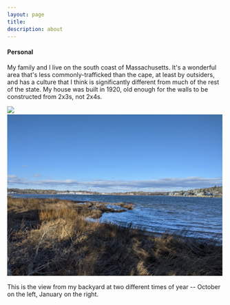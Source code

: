 ```yaml
---
layout: page
title:      
description: about 
---
```



#### Personal

My family and I live on the south coast of Massachusetts. 
It's a wonderful area that's less commonly-trafficked than the cape, at least by outsiders, and has a culture that I think is 
significantly different from much of the rest of the state. My house was built in 1920, old enough for the walls to be constructed from 
2x3s, not 2x4s. 

<p float="left">
  <img src="../photos/october-water.jpg" width="500" />
  <img src="../photos/january-water.jpg" width="500" /> 
</p>
This is the view from my backyard at two different times of year -- October on the left, January on the right. 